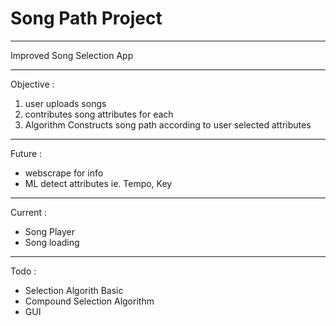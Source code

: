 # Song Path Project
***
Improved Song Selection App 
***
Objective : 
1) user uploads songs
2) contributes song attributes for each
3) Algorithm Constructs song path according to user selected attributes
---
Future : 
- webscrape for info
- ML detect attributes ie. Tempo, Key
---
Current :
- Song Player
- Song loading
---
Todo : 
- Selection Algorith Basic
- Compound Selection Algorithm
- GUI
